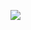 ![](https://github.com/Andika73/Tugas-Frond-End-Ureeka/tree/main/Tugas%20Session%202/assets/images/medium.gif)
